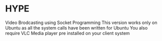 # HYPE
Video Brodcasting using Socket Programming
This version works only on Ubuntu as all the system calls have been written for Ubuntu
You also require VLC Media player pre installed on your client system
